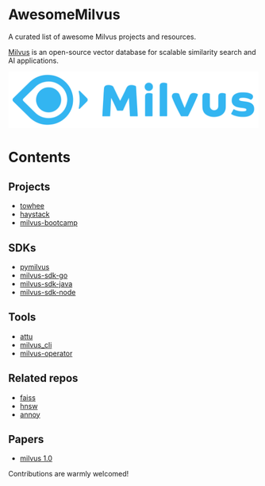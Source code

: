 # AwesomeMilvus

A curated list of awesome Milvus projects and resources.

[Milvus](https://github.com/milvus-io/milvus) is an open-source vector database for scalable similarity search and AI applications.

<img src="https://github.com/milvus-io/artwork/blob/master/horizontal/color/milvus-horizontal-color.png" alt="milvus-logo"/>

# Contents
  ## Projects
  -  [towhee](https://github.com/towhee-io/towhee)
  -  [haystack](https://github.com/deepset-ai/haystack)
  -  [milvus-bootcamp](https://github.com/milvus-io/bootcamp)
    
  ## SDKs 
  -  [pymilvus](https://github.com/milvus-io/pymilvus)
  -  [milvus-sdk-go](https://github.com/milvus-io/milvus-sdk-go)
  -  [milvus-sdk-java](https://github.com/milvus-io/milvus-sdk-java)
  -  [milvus-sdk-node](https://github.com/milvus-io/milvus-sdk-node)
    
  ## Tools
  -  [attu](https://github.com/zilliztech/attu)
  -  [milvus_cli](https://github.com/zilliztech/milvus_cli)
  -  [milvus-operator](https://github.com/milvus-io/milvus-operator)
  
  ## Related repos
  -  [faiss](https://github.com/facebookresearch/faiss)
  -  [hnsw](https://github.com/nmslib/hnswlib)
  -  [annoy](https://github.com/spotify/annoy)
    
  ## Papers
  -  [milvus 1.0](https://dl.acm.org/doi/abs/10.1145/3448016.3457550)

Contributions are warmly welcomed!
